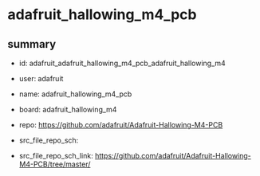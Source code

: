 # adafruit_hallowing_m4_pcb
 
## summary 
* id: adafruit_adafruit_hallowing_m4_pcb_adafruit_hallowing_m4
* user: adafruit
* name: adafruit_hallowing_m4_pcb
* board: adafruit_hallowing_m4
* repo: https://github.com/adafruit/Adafruit-Hallowing-M4-PCB



* src_file_repo_sch: 
* src_file_repo_sch_link: https://github.com/adafruit/Adafruit-Hallowing-M4-PCB/tree/master/






